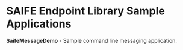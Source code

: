 # SAIFE Endpoint Library Sample Applications

**SaifeMessageDemo** - Sample command line messaging application.
